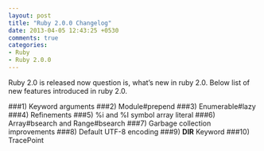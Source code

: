 ```yaml
---
layout: post
title: "Ruby 2.0.0 Changelog"
date: 2013-04-05 12:43:25 +0530
comments: true
categories: 
- Ruby
- Ruby 2.0.0
---
```


Ruby 2.0 is released now question is, what’s new in ruby 2.0. Below list of new features 
introduced in ruby 2.0.

###1) Keyword arguments <!--more-->
###2) Module#prepend
###3) Enumerable#lazy
###4) Refinements
###5) %i and %I symbol array literal
###6) Array#bsearch and Range#bsearch
###7) Garbage collection improvements
###8) Default UTF-8 encoding
###9) __DIR__ Keyword
###10) TracePoint
